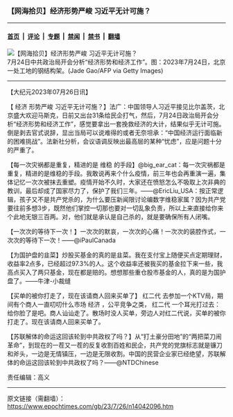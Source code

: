 ### 【网海拾贝】经济形势严峻 习近平无计可施？

---

#### [首页](../../../..?n14042096) &nbsp;|&nbsp; [评论](../../../../../epoch-comment?n14042096) &nbsp;|&nbsp; [专题](../../../../../epoch-special?n14042096) &nbsp;|&nbsp; [禁闻](../../../../../epoch-news?n14042096) &nbsp;|&nbsp; [禁书](../../../../../books?n14042096) &nbsp;|&nbsp; [翻墙](https://github.com/gfw-breaker/nogfw/blob/master/README.md?n14042096)


<div><img alt="【网海拾贝】经济形势严峻 习近平无计可施？" class="attachment-djy_600_400 size-djy_600_400 wp-post-image" src="https://i.epochtimes.com/assets/uploads/2023/07/id14041222-GettyImages-1550509665-600x400.jpg"/>
<div class="caption">
 7月24日中共政治局开会分析“经济形势和经济工作”。图：2023年7月24日，北京一处工地的钢结构架。(Jade Gao/AFP via Getty Images)
</div></div><hr/><div class="post_content" id="artbody" itemprop="articleBody">
 <!-- article content begin -->
 <p>
  【大纪元2023年07月26日讯】
 </p>
 <p>
  【
  <ok href="https://www.epochtimes.com/gb/tag/%E7%BB%8F%E6%B5%8E.html">
   经济
  </ok>
  形势严峻 习近平无计可施？】法广：中国领导人习近平接见比尔盖茨，北京盛大欢迎马斯克，日前又出台31条给民企打气，然后，7月24日政治局开会分析“经济形势和经济工作”，感觉要拿出一套挽救经济的大计，结果似乎无计可施。倒是剥去官式说辞，显出当局可以说难得的或者无奈坦承：“中国经济运行面临新的困难挑战”。法新社分析，会议语调反映出最高层的某种“忧虑”，应是问题十分的严重了。
 </p>
 <p>
  【每一次灾祸都是重复，精进的是
  <ok href="https://www.epochtimes.com/gb/tag/%E7%BB%B4%E7%A8%B3.html">
   维稳
  </ok>
  的手段】@big_ear_cat：每一次灾祸都是重复，精进的是维稳的手段。我敢说再来个什么疫情，前三年也会再重演一遍，集体记忆一次次被抹去重塑。疫情开始不久时，大家还在愤怒怎么不吸取上次非典的教训，最后却成了国家尽力了，保护了我们三年。——@EricLiu_USA：按正常逻辑，孩子又不是共产党杀的，为什么要压新闻限讨论编数字维稳家属？因为共产党要往前多想3步，既然他们掌控一切那也要对一切乱象负责，所以上来直接给你来个此地无银三百两。对，他们就是承认是自己杀的，就是要确保所有人闭嘴。
 </p>
 <p>
  【一次次的等待下一次！】一次次的默哀，一次次的心痛！一次次的装腔作式，一次次的等待下一次！——@iPaulCanada
 </p>
 <p>
  【为国护盘的韭菜】炒股买基金的真的是韭菜。我在支付宝上随便买点定期理财，收益率2点多，已经超过97.3%的人。这个收益率还被我买的基金拉下来一些，我高点买入了两只基金，现在都是赔的。想想那些重仓股市基金的人，真的是为国护盘了。——牛津-小裁缝
 </p>
 <p>
  【买单的被你打走了，现在该请商人回来买单了】
  <ok href="https://www.epochtimes.com/gb/tag/%E7%BA%A2%E4%BA%8C%E4%BB%A3.html">
   红二代
  </ok>
  去参加一个KTV局，期间有个商人一直叨叨什么市场
  <ok href="https://www.epochtimes.com/gb/tag/%E7%BB%8F%E6%B5%8E.html">
   经济
  </ok>
  ，公平竞争之类，
  <ok href="https://www.epochtimes.com/gb/tag/%E7%BA%A2%E4%BA%8C%E4%BB%A3.html">
   红二代
  </ok>
  一个耳光打过去：给你脸了是吧。商人讪讪走了。散场时没人买单，旁边人对红二代说，买单的被你打走了。现在该请商人回来买单了。
 </p>
 <p>
  【苏联解体的命运这回该轮到中共政权了吗？】从“打土豪分田地”的“两把菜刀闹革命”，到现在的一茬又一茬的反复收割百姓和民企，共产党的党旗标志就是镰刀和斧头，一边是无情镇压，一边是无限收割。中国的民营企业家已经绝望，苏联解体的命运这回该轮到中共政权了吗？——@NTDChinese
 </p>
 <p>
  责任编辑：高义
 </p>
 <!-- article content end -->
 <div id="below_article_ad">
 </div>
</div>


---

原文链接（需翻墙）：https://www.epochtimes.com/gb/23/7/26/n14042096.htm